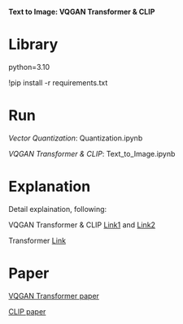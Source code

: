 **Text to Image: VQGAN Transformer & CLIP**

# Library

python=3.10

!pip install -r requirements.txt

# Run

*Vector Quantization*: Quantization.ipynb

*VQGAN Transformer & CLIP*: Text_to_Image.ipynb

# Explanation

Detail explaination, following:

VQGAN Transformer & CLIP [Link1](https://youtu.be/Ax_HofBWJN0) and [Link2](https://youtu.be/LMnq0jh7D2M)

Transformer [Link](https://youtu.be/oPe5Tl3CWTI)


# Paper

[VQGAN Transformer paper](https://arxiv.org/abs/2012.09841)

[CLIP paper](https://arxiv.org/abs/2103.00020)